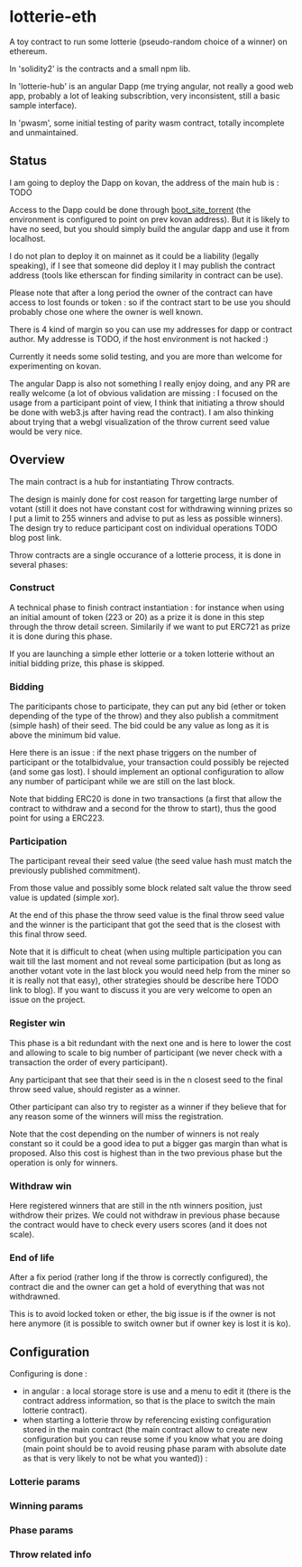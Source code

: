 
lotterie-eth
============

A toy contract to run some lotterie (pseudo-random choice of a winner) on ethereum.

In 'solidity2' is the contracts and a small npm lib.

In 'lotterie-hub' is an angular Dapp (me trying angular, not really a good web app, probably a lot of leaking subscribtion, very inconsistent, still a basic sample interface).

In 'pwasm', some initial testing of parity wasm contract, totally incomplete and unmaintained.

Status
------

I am going to deploy the Dapp on kovan, the address of the main hub is : TODO

Access to the Dapp could be done through [boot_site_torrent](https://cheme.github.io/boot_site_torrent/?8172f5d05cd813bdcc52377aa1cd8595b8456485d048fd9f8bcae0f7cc3ac72e&magnet:?xt=urn:btih:0636580de3f886de7a563d724ac9b80b20e8c1b0&dn=dist.zip&tr=udp%3A%2F%2Fexplodie.org%3A6969&tr=udp%3A%2F%2Ftracker.coppersurfer.tk%3A6969&tr=udp%3A%2F%2Ftracker.empire-js.us%3A1337&tr=udp%3A%2F%2Ftracker.leechers-paradise.org%3A6969&tr=udp%3A%2F%2Ftracker.opentrackr.org%3A1337&tr=wss%3A%2F%2Ftracker.btorrent.xyz&tr=wss%3A%2F%2Ftracker.fastcast.nz&tr=wss%3A%2F%2Ftracker.openwebtorrent.com) (the environment is configured to point on prev kovan address). But it is likely to have no seed, but you should simply build the angular dapp and use it from localhost.

I do not plan to deploy it on mainnet as it could be a liability (legally speaking), if I see that someone did deploy it I may publish the contract address (tools like etherscan for finding similarity in contract can be use).

Please note that after a long period the owner of the contract can have access to lost founds or token : so if the contract start to be use you should probably chose one where the owner is well known.

There is 4 kind of margin so you can use my addresses for dapp or contract author. My addresse is TODO, if the host environment is not hacked :)

Currently it needs some solid testing, and you are more than welcome for experimenting on kovan.

The angular Dapp is also not something I really enjoy doing, and any PR are really welcome (a lot of obvious validation are missing : I focused on the usage from a participant point of view, I think that initiating a throw should be done with web3.js after having read the contract).
I am also thinking about trying that a webgl visualization of the throw current seed value would be very nice.

Overview
--------

The main contract is a hub for instantiating Throw contracts.

The design is mainly done for cost reason for targetting large number of votant (still it does not have constant cost for withdrawing winning prizes  so I put a limit to 255 winners and advise to put as less as possible winners).
The design try to reduce participant cost on individual operations TODO blog post link.

Throw contracts are a single occurance of a lotterie process, it is done in several phases:

### Construct

A technical phase to finish contract instantiation : for instance when using an initial amount of token (223 or 20) as a prize it is done in this step through the throw detail screen. Similarily if we want to put ERC721 as prize it is done during this phase.

If you are launching a simple ether lotterie or a token lotterie without an initial bidding prize, this phase is skipped.

### Bidding

The pariticipants chose to participate, they can put any bid (ether or token depending of the type of the throw) and they also publish a commitment (simple hash) of their seed.
The bid could be any value as long as it is above the minimum bid value.

Here there is an issue : if the next phase triggers on the number of participant or the totalbidvalue, your transaction could possibly be rejected (and some gas lost). I should implement an optional configuration to allow any number of participant while we are still on the last block.

Note that bidding ERC20 is done in two transactions (a first that allow the contract to withdraw and a second for the throw to start), thus the good point for using a ERC223.

### Participation

The participant reveal their seed value (the seed value hash must match the previously published commitment).

From those value and possibly some block related salt value the throw seed value is updated (simple xor).

At the end of this phase the throw seed value is the final throw seed value and the winner is the participant that got the seed that is the closest with this final throw seed.

Note that it is difficult to cheat (when using multiple participation you can wait till the last moment and not reveal some participation (but as long as another votant vote in the last block you would need help from the miner so it is really not that easy), other strategies should be describe here TODO link to blog). If you want to discuss it you are very welcome to open an issue on the project.

### Register win

This phase is a bit redundant with the next one and is here to lower the cost and allowing to scale to big number of participant (we never check with a transaction the order of every participant).

Any participant that see that their seed is in the n closest seed to the final throw seed value, should register as a winner.

Other participant can also try to register as a winner if they believe that for any reason some of the winners will miss the registration.

Note that the cost depending on the number of winners is not realy constant so it could be a good idea to put a bigger gas margin than what is proposed. Also this cost is highest than in the two previous phase but the operation is only for winners.


### Withdraw win

Here registered winners that are still in the nth winners position, just withdrow their prizes.
We could not withdraw in previous phase because the contract would have to check every users scores (and it does not scale).

### End of life

After a fix period (rather long if the throw is correctly configured), the contract die and the owner can get a hold of everything that was not withdrawned.

This is to avoid locked token or ether, the big issue is if the owner is not here anymore (it is possible to switch owner but if owner key is lost it is ko).

Configuration
-------------

Configuring is done :
- in angular : a local storage store is use and a menu to edit it (there is the contract address information, so that is the place to switch the main lotterie contract).
- when starting a lotterie throw by referencing existing configuration stored in the main contract (the main contract allow to create new configuration but you can reuse some if you know what you are doing (main point should be to avoid reusing phase param with absolute date as that is very likely to not be what you wanted)) :

### Lotterie params

### Winning params

### Phase params

### Throw related info
